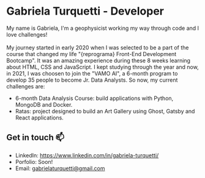 # Gabriela Turquetti - Developer
My name is Gabriela, I'm a geophysicist working my way through code and I love challenges!<br><br>
My journey started in early 2020 when I was selected to be a part of the course that changed my life "{reprograma} Front-End Development Bootcamp". It was an amazing experience during these 8 weeks learning about HTML, CSS and JavaScript. I kept studying through the year and now, in 2021, I was choosen to join the "VAMO AI", a 6-month program to develop 35 people to become Jr. Data Analysts. So now, my current challenges are:

- 6-month Data Analysis Course: build applications with Python, MongoDB and Docker.
- Ratas: project designed to build an Art Gallery using Ghost, Gatsby and React applications. 

## Get in touch 📫
- LinkedIn: https://www.linkedin.com/in/gabriela-turquetti/
- Porfolio: Soon!
- Email: gabrielaturquetti@gmail.com
